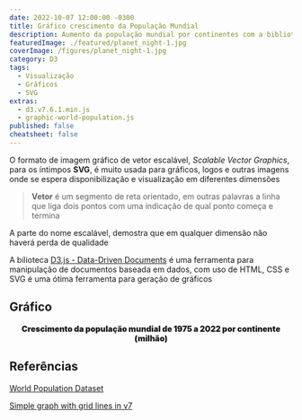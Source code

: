 ```yaml
---
date: 2022-10-07 12:00:00 -0300
title: Gráfico crescimento da População Mundial
description: Aumento da população mundial por continentes com a biblioteca D3
featuredImage: ./featured/planet_night-1.jpg
coverImage: /figures/planet_night-1.jpg
category: D3
tags:
  - Visualização
  - Gráficos
  - SVG
extras:
  - d3.v7.6.1.min.js
  - graphic-world-population.js
published: false
cheatsheet: false
---
```


O formato de imagem gráfico de vetor escalável, _Scalable Vector Graphics_, para os íntimpos **SVG**, é muito usada para gráficos, logos e outras imagens onde se espera disponibilização e visualização em diferentes dimensões

> **Vetor** é um segmento de reta orientado, em outras palavras a linha que liga dois pontos com uma indicação de qual ponto começa e termina

A parte do nome escalável, demostra que em qualquer dimensão não haverá perda de qualidade

A bilioteca [D3.js - Data-Driven Documents](https://d3js.org/) é uma ferramenta para manipulação de documentos baseada em dados, com uso de HTML, CSS e SVG é uma ótima ferramenta para geração de gráficos

## Gráfico

<p style="width:100%;text-align:center;font-weight:900;">Crescimento da população mundial de 1975 a 2022 por continente (milhão)</p>

<div id="d3_wrapper">
  <div id="loading_graphic"></div>
</div>

## Referências

[World Population Dataset](https://www.kaggle.com/datasets/iamsouravbanerjee/world-population-dataset)

[Simple graph with grid lines in v7](https://bl.ocks.org/d3noob/28168079f22d7b5abf3a25d325874575)
